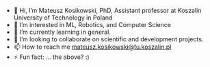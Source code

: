 - 👋 Hi, I’m Mateusz Kosikowski, PhD, Assistant professor at Koszalin University of Technology in  Poland
- 👀 I’m interested in ML, Robotics, and Computer Science
- 🌱 I’m currently learning in general.
- 💞️ I’m looking to collaborate on scientific and development projects.
- 📫 How to reach me mateusz.kosikowski@tu.koszalin.pl
- ⚡ Fun fact: ... the above? :)

<!---
mateusz-kosikowski/mateusz-kosikowski is a ✨ special ✨ repository because its `README.md` (this file) appears on your GitHub profile.
You can click the Preview link to take a look at your changes.
--->
